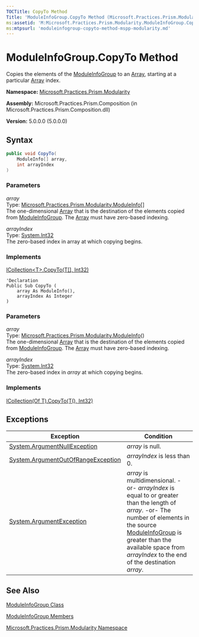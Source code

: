 ```yaml
---
TOCTitle: CopyTo Method
Title: 'ModuleInfoGroup.CopyTo Method (Microsoft.Practices.Prism.Modularity)'
ms:assetid: 'M:Microsoft.Practices.Prism.Modularity.ModuleInfoGroup.CopyTo(Microsoft.Practices.Prism.Modularity.ModuleInfo[],System.Int32)'
ms:mtpsurl: 'moduleinfogroup-copyto-method-mspp-modularity.md'
---
```


# ModuleInfoGroup.CopyTo Method

Copies the elements of the [ModuleInfoGroup](/patterns-practices/reference/moduleinfogroup-class-mspp-modularity) to an [Array](http://msdn.microsoft.com/en-us/library/czz5hkty), starting at a particular [Array](http://msdn.microsoft.com/en-us/library/czz5hkty) index.

**Namespace:** [Microsoft.Practices.Prism.Modularity](/patterns-practices/reference/mspp-modularity-namespace)

**Assembly:** Microsoft.Practices.Prism.Composition (in Microsoft.Practices.Prism.Composition.dll)

**Version:** 5.0.0.0 (5.0.0.0)

## Syntax

```C#
public void CopyTo(
	ModuleInfo[] array,
	int arrayIndex
)
```


### Parameters

*array*  
Type: [Microsoft.Practices.Prism.Modularity.ModuleInfo](/patterns-practices/reference/moduleinfo-class-mspp-modularity)[]  
The one-dimensional [Array](http://msdn.microsoft.com/en-us/library/czz5hkty) that is the destination of the elements copied from [ModuleInfoGroup](/patterns-practices/reference/moduleinfogroup-class-mspp-modularity). The [Array](http://msdn.microsoft.com/en-us/library/czz5hkty) must have zero-based indexing.

*arrayIndex*  
Type: [System.Int32](http://msdn.microsoft.com/en-us/library/td2s409d)  
The zero-based index in array at which copying begins.

### Implements

[ICollection&lt;T&gt;.CopyTo(T[], Int32)](http://msdn.microsoft.com/en-us/library/0efx51xw)


```VB
'Declaration
Public Sub CopyTo ( 
	array As ModuleInfo(),
	arrayIndex As Integer
)
```

### Parameters

*array*  
Type: [Microsoft.Practices.Prism.Modularity.ModuleInfo](/patterns-practices/reference/moduleinfo-class-mspp-modularity)()  
The one-dimensional [Array](http://msdn.microsoft.com/en-us/library/czz5hkty) that is the destination of the elements copied from [ModuleInfoGroup](/patterns-practices/reference/moduleinfogroup-class-mspp-modularity). The [Array](http://msdn.microsoft.com/en-us/library/czz5hkty) must have zero-based indexing.

*arrayIndex*    
Type: [System.Int32](http://msdn.microsoft.com/en-us/library/td2s409d)  
The zero-based index in *array* at which copying begins.

### Implements

[ICollection(Of T).CopyTo(T(), Int32)](http://msdn.microsoft.com/en-us/library/0efx51xw)

## Exceptions

| Exception                                                                                   | Condition                                                                                                                                                                                                                                                                                                                           |
|---------------------------------------------------------------------------------------------|-------------------------------------------------------------------------------------------------------------------------------------------------------------------------------------------------------------------------------------------------------------------------------------------------------------------------------------|
| [System.ArgumentNullException](http://msdn.microsoft.com/en-us/library/27426hcy)       | *array* is null.                                                                                                                                                                                                                                                                                                                      |
| [System.ArgumentOutOfRangeException](http://msdn.microsoft.com/en-us/library/8xt94y6e) | *arrayIndex* is less than 0.                                                                                                                                                                                                                                                                                                          |
| [System.ArgumentException](http://msdn.microsoft.com/en-us/library/3w1b3114)           | *array* is multidimensional. -or- *arrayIndex* is equal to or greater than the length of *array*. -or- The number of elements in the source [ModuleInfoGroup](/patterns-practices/reference/moduleinfogroup-class-mspp-modularity) is greater than the available space from *arrayIndex* to the end of the destination *array*. |


## See Also

[ModuleInfoGroup Class](/patterns-practices/reference/moduleinfogroup-class-mspp-modularity)

[ModuleInfoGroup Members](/patterns-practices/reference/moduleinfogroup-members-mspp-modularity)

[Microsoft.Practices.Prism.Modularity Namespace](/patterns-practices/reference/mspp-modularity-namespace)
